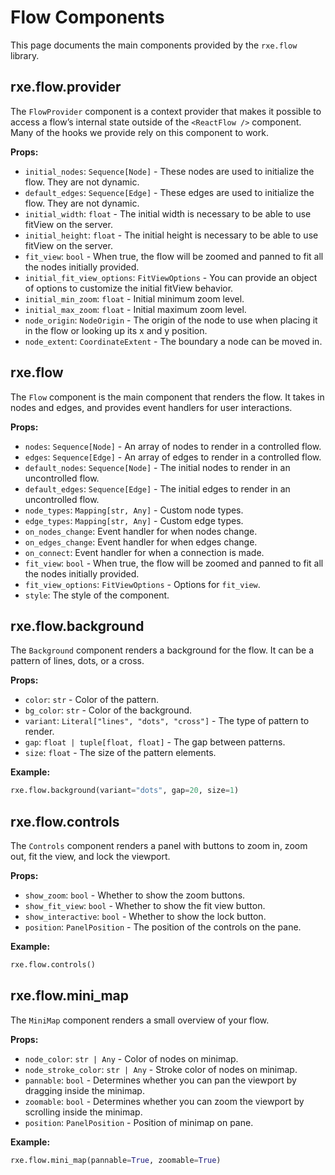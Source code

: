# Flow Components

This page documents the main components provided by the `rxe.flow` library.

## rxe.flow.provider

The `FlowProvider` component is a context provider that makes it possible to access a flow’s internal state outside of the `<ReactFlow />` component. Many of the hooks we provide rely on this component to work.

**Props:**

- `initial_nodes`: `Sequence[Node]` - These nodes are used to initialize the flow. They are not dynamic.
- `default_edges`: `Sequence[Edge]` - These edges are used to initialize the flow. They are not dynamic.
- `initial_width`: `float` - The initial width is necessary to be able to use fitView on the server.
- `initial_height`: `float` - The initial height is necessary to be able to use fitView on the server.
- `fit_view`: `bool` - When true, the flow will be zoomed and panned to fit all the nodes initially provided.
- `initial_fit_view_options`: `FitViewOptions` - You can provide an object of options to customize the initial fitView behavior.
- `initial_min_zoom`: `float` - Initial minimum zoom level.
- `initial_max_zoom`: `float` - Initial maximum zoom level.
- `node_origin`: `NodeOrigin` - The origin of the node to use when placing it in the flow or looking up its x and y position.
- `node_extent`: `CoordinateExtent` - The boundary a node can be moved in.

## rxe.flow

The `Flow` component is the main component that renders the flow. It takes in nodes and edges, and provides event handlers for user interactions.

**Props:**

- `nodes`: `Sequence[Node]` - An array of nodes to render in a controlled flow.
- `edges`: `Sequence[Edge]` - An array of edges to render in a controlled flow.
- `default_nodes`: `Sequence[Node]` - The initial nodes to render in an uncontrolled flow.
- `default_edges`: `Sequence[Edge]` - The initial edges to render in an uncontrolled flow.
- `node_types`: `Mapping[str, Any]` - Custom node types.
- `edge_types`: `Mapping[str, Any]` - Custom edge types.
- `on_nodes_change`: Event handler for when nodes change.
- `on_edges_change`: Event handler for when edges change.
- `on_connect`: Event handler for when a connection is made.
- `fit_view`: `bool` - When true, the flow will be zoomed and panned to fit all the nodes initially provided.
- `fit_view_options`: `FitViewOptions` - Options for `fit_view`.
- `style`: The style of the component.

## rxe.flow.background

The `Background` component renders a background for the flow. It can be a pattern of lines, dots, or a cross.

**Props:**

- `color`: `str` - Color of the pattern.
- `bg_color`: `str` - Color of the background.
- `variant`: `Literal["lines", "dots", "cross"]` - The type of pattern to render.
- `gap`: `float | tuple[float, float]` - The gap between patterns.
- `size`: `float` - The size of the pattern elements.

**Example:**

```python
rxe.flow.background(variant="dots", gap=20, size=1)
```

## rxe.flow.controls

The `Controls` component renders a panel with buttons to zoom in, zoom out, fit the view, and lock the viewport.

**Props:**

- `show_zoom`: `bool` - Whether to show the zoom buttons.
- `show_fit_view`: `bool` - Whether to show the fit view button.
- `show_interactive`: `bool` - Whether to show the lock button.
- `position`: `PanelPosition` - The position of the controls on the pane.

**Example:**

```python
rxe.flow.controls()
```

## rxe.flow.mini_map

The `MiniMap` component renders a small overview of your flow.

**Props:**

- `node_color`: `str | Any` - Color of nodes on minimap.
- `node_stroke_color`: `str | Any` - Stroke color of nodes on minimap.
- `pannable`: `bool` - Determines whether you can pan the viewport by dragging inside the minimap.
- `zoomable`: `bool` - Determines whether you can zoom the viewport by scrolling inside the minimap.
- `position`: `PanelPosition` - Position of minimap on pane.

**Example:**

```python
rxe.flow.mini_map(pannable=True, zoomable=True)
```
